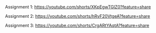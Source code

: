 Assignment 1:
https://youtube.com/shorts/XKpEgwTGlZ0?feature=share 

Assignment 2:
https://youtube.com/shorts/hRvF20VtgeA?feature=share 

Assignment 3:
https://youtube.com/shorts/CrgARtYAqtA?feature=share 
